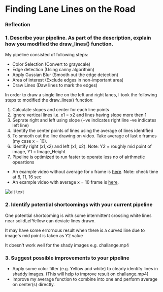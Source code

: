 # **Finding Lane Lines on the Road** 
[//]: # (Image References)

[image1]: ./examples/grayscale.jpg "Grayscale"
[solidYellow]: ./test_videos_output/SolidYellow.gif "SolidYellow"

### Reflection

### 1. Describe your pipeline. As part of the description, explain how you modified the draw_lines() function.

My pipeline consisted of following steps:

* Color Selection (Convert to grayscale)
* Edge detection (Using canny algorithim)
* Apply Gussian Blur (Smooth out the edge detection)
* Area of interest (Exclude edges in non-important area)
* Draw Lines (Daw lines to mark the edges)

In order to draw a single line on the left and right lanes, I took the following steps to modified the draw_lines() function: 

 1. Calculate slopes and center for each line points
 2. Ignore vertical lines i.e. x1 = x2 and lines having slope more then 1
 3. Seprate right and left using slope (+ve indicates right line -ve indicates left line)
 4. Identify the center points of lines using the average of lines identified
 5. To smooth out the line drawing on video. Take average of last x frames (my case x = 10).
 6. Identify right (x1,x2) and left (x1, x2). Note: Y2 = roughly mid point of image, Y1 = Image_Height
 7. Pipeline is optimized to run faster to operate less no of airthmetic opeartions

* An example video without average for x frame is [here](https://youtu.be/4qE7ZmfUu3c). Note: check time at 8, 11, 16 sec
* An example video with average x  = 10 frame is [here](https://youtu.be/cqIRP9MVjzA).

![alt text][solidYellow]

### 2. Identify potential shortcomings with your current pipeline

One potential shortcoming is with some intermittent crossing white lines near solidLefYellow can deviate lines drawn.

It may have some errornous result when there is a curved line due to image's mid point is taken as Y2 value

It doesn't work well for the shady images e.g. challange.mp4


### 3. Suggest possible improvements to your pipeline

* Apply some color filter (e.g. Yellow and white) to clearly identify lines in shaddy images. (This will help to improve result on challange.mp4)
* Improve my average function to combine into one and perform average on center(s) directly. 


